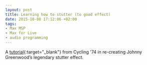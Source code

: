 ```yaml
---
layout: post
title: Learning how to stutter (to good effect)
date: 2015-10-08 17:12:06 +02:00
tags:
- Max MSP
- Max for Live
- audio programming
---
```


A [tutorial](https://cycling74.com/articles/learning-how-to-stutter-to-good-effect){:target="_blank"} from Cycling '74 in re-creating Johnny Greenwood’s legendary stutter effect.
